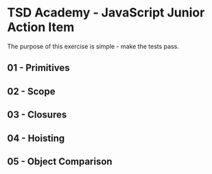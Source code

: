 # TSD Academy - JavaScript Junior Action Item

The purpose of this exercise is simple - make the tests pass.

## 01 - Primitives

## 02 - Scope

## 03 - Closures

## 04 - Hoisting

## 05 - Object Comparison

